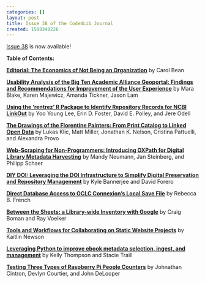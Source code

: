 ```yaml
---
categories: []
layout: post
title: Issue 38 of the Code4Lib Journal
created: 1508340226
---
```

<a href="http://journal.code4lib.org/">Issue 38</a> is now available!

<strong>Table of Contents:</strong>

<strong><a href="http://journal.code4lib.org/articles/13074">Editorial: The Economics of Not Being an Organization</a></strong>
by Carol Bean

<strong><a href="http://journal.code4lib.org/articles/12932">Usability Analysis of the Big Ten Academic Alliance Geoportal: Findings and Recommendations for Improvement of the User Experience</a></strong>
by Mara Blake, Karen Majewicz, Amanda Tickner, Jason Lam

<strong><a href="http://journal.code4lib.org/articles/12792">Using the ‘rentrez’ R Package to Identify Repository Records for NCBI LinkOut</a></strong>
by Yoo Young Lee, Erin D. Foster, David E. Polley, and Jere Odell

<strong><a href="http://journal.code4lib.org/articles/12902">The Drawings of the Florentine Painters: From Print Catalog to Linked Open Data</a></strong>
by Lukas Klic, Matt Miller, Jonathan K. Nelson, Cristina Pattuelli, and Alexandra Provo

<strong><a href="http://journal.code4lib.org/articles/13007">Web-Scraping for Non-Programmers: Introducing OXPath for Digital Library Metadata Harvesting</a></strong>
by Mandy Neumann, Jan Steinberg, and Philipp Schaer

<strong><a href="http://journal.code4lib.org/articles/12870">DIY DOI: Leveraging the DOI Infrastructure to Simplify Digital Preservation and Repository Management</a></strong>
by Kyle Bannerjee and David Forero

<strong><a href="http://journal.code4lib.org/articles/12821">Direct Database Access to OCLC Connexion’s Local Save File</a></strong>
by Rebecca B. French

<strong><a href="http://journal.code4lib.org/articles/12783">Between the Sheets: a Library-wide Inventory with Google</a></strong>
by Craig Boman and Ray Voelker

<strong><a href="http://journal.code4lib.org/articles/12779">Tools and Workflows for Collaborating on Static Website Projects</a></strong>
by Kaitlin Newson

<strong><a href="http://journal.code4lib.org/articles/12828">Leveraging Python to improve ebook metadata selection, ingest, and management</a></strong>
by Kelly Thompson and Stacie Traill

<strong><a href="http://journal.code4lib.org/articles/12947">Testing Three Types of Raspberry Pi People Counters</a></strong>
by Johnathan Cintron, Devlyn Courtier, and John DeLooper

